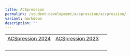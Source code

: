 ```yaml
---
title: ACSpression
permalink: /student-development/acspression/acspression/
variant: markdown
description: ""
---
```

<table>
<tbody>
<tr>
<td><a href="/acspression-2024/new-year-resolutions/">ACSpression 2024</a></td>
<td><a href="/announcements/acspression-november-2023/auntie-meng-keow/">ACSpression 2023</a></td>
<td>&nbsp;</td>
</tr>
<tr>
<td>&nbsp;</td>
<td>&nbsp;</td>
<td>&nbsp;</td>
</tr>
</tbody>
</table>